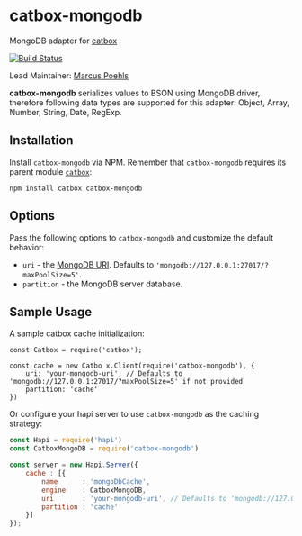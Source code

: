 catbox-mongodb
==============

MongoDB adapter for [catbox](https://github.com/hapijs/catbox)

[![Build Status](https://travis-ci.org/hapijs/catbox-mongodb.svg)](https://travis-ci.org/hapijs/catbox-mongodb)

Lead Maintainer: [Marcus Poehls](https://github.com/marcuspoehls)

**catbox-mongodb** serializes values to BSON using MongoDB driver, therefore following data types are supported for this adapter: Object, Array, Number, String, Date, RegExp.


## Installation
Install `catbox-mongodb` via NPM. Remember that `catbox-mongodb` requires its parent module [`catbox`](https://github.com/hapijs/catbox):

```
npm install catbox catbox-mongodb
```

## Options
Pass the following options to `catbox-mongodb` and customize the default behavior:

- `uri` - the [MongoDB URI](https://docs.mongodb.org/v3.0/reference/connection-string/). Defaults to `'mongodb://127.0.0.1:27017/?maxPoolSize=5'`.
- `partition` - the MongoDB server database.


## Sample Usage
A sample catbox cache initialization:

```JS
const Catbox = require('catbox');

const cache = new Catbo x.Client(require('catbox-mongodb'), {
    uri: 'your-mongodb-uri', // Defaults to 'mongodb://127.0.0.1:27017/?maxPoolSize=5' if not provided
    partition: 'cache'
})
```

Or configure your hapi server to use `catbox-mongodb` as the caching strategy:

```js
const Hapi = require('hapi')
const CatboxMongoDB = require('catbox-mongodb')

const server = new Hapi.Server({
    cache : [{
        name      : 'mongoDbCache',
        engine    : CatboxMongoDB,
        uri       : 'your-mongodb-uri', // Defaults to 'mongodb://127.0.0.1:27017/?maxPoolSize=5' if not provided
        partition : 'cache'
    }]
});
```